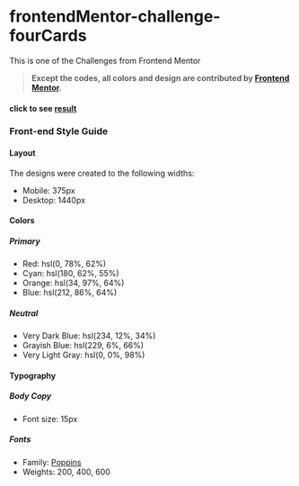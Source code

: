 # frontendMentor-challenge-fourCards
This is one of the Challenges from Frontend Mentor

> **Except the codes, all colors and design are contributed by [Frontend Mentor](https://www.frontendmentor.io/challenges).**

#### click to see [result](https://greatmetis.github.io/frontendMentor-challenge-fourCards/)

### Front-end Style Guide

#### Layout

The designs were created to the following widths:

- Mobile: 375px
- Desktop: 1440px

#### Colors

##### Primary

- Red: hsl(0, 78%, 62%)
- Cyan: hsl(180, 62%, 55%)
- Orange: hsl(34, 97%, 64%)
- Blue: hsl(212, 86%, 64%)

##### Neutral

- Very Dark Blue: hsl(234, 12%, 34%)
- Grayish Blue: hsl(229, 6%, 66%)
- Very Light Gray: hsl(0, 0%, 98%)

#### Typography

##### Body Copy

- Font size: 15px

##### Fonts

- Family: [Poppins](https://fonts.google.com/specimen/Poppins)
- Weights: 200, 400, 600
